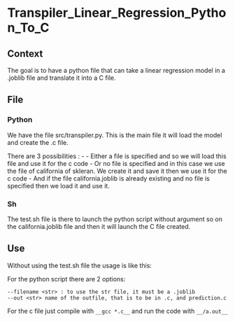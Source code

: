 # Transpiler_Linear_Regression_Python_To_C

## Context

The goal is to have a python file that can take a linear regression model in a .joblib file and translate it into a C file.

## File

### Python

We have the file src/transpiler.py.
This is the main file it will load the model and create the .c file.

There are 3 possibilities :
    -    - Either a file is specified and so we will load this file and use it for the c code
    - Or no file is specified and in this case we use the file of california of skleran. We create it and save it then we use it for the c code
    - And if the file california.joblib is already existing and no file is specified then we load it and use it.

### Sh

The test.sh file is there to launch the python script without argument so on the california.joblib file and then it will launch the C file created.

## Use

Without using the test.sh file the usage is like this:

For the python script there are 2 options:

    --filename <str> : to use the str file, it must be a .joblib
    --out <str> name of the outfile, that is to be in .c, and prediction.c

For the c file just compile with `__gcc *.c__` and run the code with `__/a.out__`
